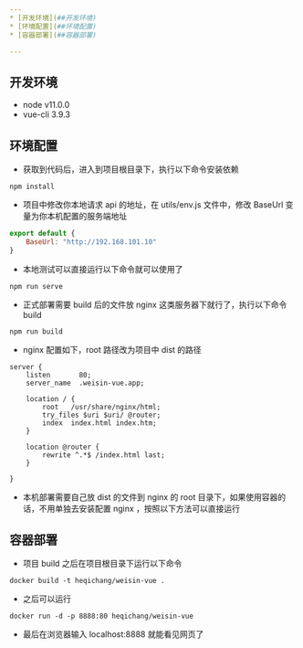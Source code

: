 ```yaml
---
* [开发环境](##开发环境)
* [环境配置](##环境配置)
* [容器部署](##容器部署)

---
```


## 开发环境

* node v11.0.0
* vue-cli 3.9.3


## 环境配置

* 获取到代码后，进入到项目根目录下，执行以下命令安装依赖 

```
npm install
```

* 项目中修改你本地请求 api 的地址，在 utils/env.js 文件中，修改 BaseUrl 变量为你本机配置的服务端地址

```js
export default {
    BaseUrl: "http://192.168.101.10"
}
```

* 本地测试可以直接运行以下命令就可以使用了 

```
npm run serve
```

* 正式部署需要 build 后的文件放 nginx 这类服务器下就行了，执行以下命令 build


```
npm run build
```




* nginx 配置如下，root 路径改为项目中 dist 的路径

```
server {
    listen       80;
    server_name  .weisin-vue.app;

    location / {
        root   /usr/share/nginx/html;
        try_files $uri $uri/ @router;
        index  index.html index.htm;
    }

    location @router {
        rewrite ^.*$ /index.html last;
    }

}

```
* 本机部署需要自己放 dist 的文件到 nginx 的 root 目录下，如果使用容器的话，不用单独去安装配置 nginx ，按照以下方法可以直接运行


## 容器部署
* 项目 build 之后在项目根目录下运行以下命令

```
docker build -t heqichang/weisin-vue .
```

* 之后可以运行

```
docker run -d -p 8888:80 heqichang/weisin-vue
```

* 最后在浏览器输入 localhost:8888 就能看见网页了
